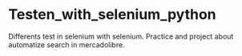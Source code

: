 # Testen_with_selenium_python
Differents test in selenium with selenium. Practice and project about automatize search in mercadolibre.
